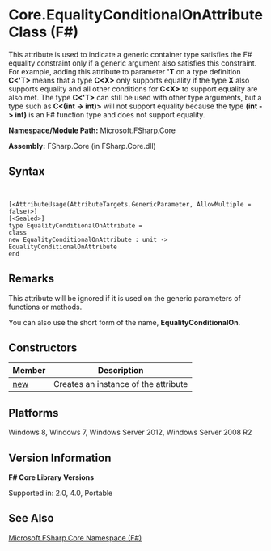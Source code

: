 # Core.EqualityConditionalOnAttribute Class (F#)

This attribute is used to indicate a generic container type satisfies the F# equality constraint only if a generic argument also satisfies this constraint. For example, adding this attribute to parameter **'T** on a type definition **C&lt;'T&gt;** means that a type **C&lt;X&gt;** only supports equality if the type **X** also supports equality and all other conditions for **C&lt;X&gt;** to support equality are also met. The type **C&lt;'T&gt;** can still be used with other type arguments, but a type such as **C&lt;(int -&gt; int)&gt;** will not support equality because the type **(int -&gt; int)** is an F# function type and does not support equality.

**Namespace/Module Path:** Microsoft.FSharp.Core

**Assembly:** FSharp.Core (in FSharp.Core.dll)


## Syntax


```


[<AttributeUsage(AttributeTargets.GenericParameter, AllowMultiple = false)>]
[<Sealed>]
type EqualityConditionalOnAttribute =
class
new EqualityConditionalOnAttribute : unit -> EqualityConditionalOnAttribute
end

```



## Remarks
This attribute will be ignored if it is used on the generic parameters of functions or methods.

You can also use the short form of the name, **EqualityConditionalOn**.


## Constructors


|Member|Description|
|------|-----------|
|[new](http://msdn.microsoft.com/en-us/library/7fd67389-8d84-4376-bc9c-fc02ab507305)|Creates an instance of the attribute|

## Platforms
Windows 8, Windows 7, Windows Server 2012, Windows Server 2008 R2


## Version Information
**F# Core Library Versions**

Supported in: 2.0, 4.0, Portable




## See Also
[Microsoft.FSharp.Core Namespace &#40;F&#35;&#41;](Microsoft.FSharp.Core-Namespace-%28FSharp%29.md)

